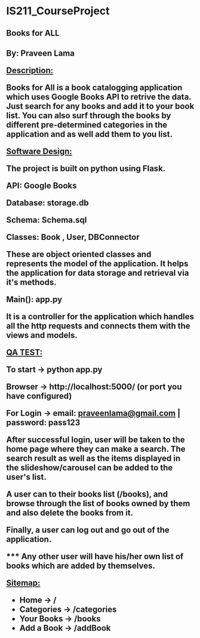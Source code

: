 # IS211_CourseProject

<h2>Books for ALL<h2>

By: Praveen Lama

<strong><u>Description:</u></strong>

Books for All is a book catalogging application which uses Google Books API to retrive the data. Just search for any books and add it to your book list. You can also surf through the books by different pre-determined categories in the application and as well add them to you list. 

<strong><u>Software Design:</u></strong>

The project is built on python using Flask. 

API: Google Books

Database: storage.db

Schema: Schema.sql

Classes: Book , User, DBConnector

These are object oriented classes and represents the model of the application. It helps the application for data storage and retrieval via it's methods.

Main(): app.py

It is a controller for the application which handles all the http requests and connects them with the views and models. 

<strong><u>QA TEST:</u></strong>

To start -> python app.py

Browser -> http://localhost:5000/ (or port you have configured) 

For Login -> email: praveenlama@gmail.com  |  password: pass123

After successful login, user will be taken to the home page where they can make a search. The search result as well as the items displayed in the slideshow/carousel can be added to the user's list.

A user can to their books list (/books), and browse through the list of books owned by them and also delete the books from it. 

Finally, a user can log out and go out of the application.

*** Any other user will have his/her own list of books which are added by themselves.

<strong><u>Sitemap:</u></strong>
<ul>
<li>Home -> /</li>
<li>Categories -> /categories</li>
<li>Your Books -> /books</li>
<li>Add a Book -> /addBook</li>
</ul>

